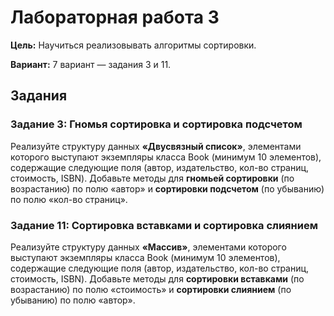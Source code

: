 # Лабораторная работа 3

**Цель:**
Научиться реализовывать алгоритмы сортировки.

**Вариант:**
7 вариант — задания 3 и 11.

## Задания

### Задание 3: Гномья сортировка и сортировка подсчетом

Реализуйте структуру данных **«Двусвязный список»**,
элементами которого выступают экземпляры класса Book
(минимум 10 элементов), содержащие следующие поля
(автор, издательство, кол-во страниц, стоимость, ISBN).
Добавьте методы для **гномьей сортировки** (по возрастанию)
по полю «автор» и **сортировки подсчетом** (по убыванию) по
полю «кол-во страниц».


### Задание 11: Сортировка вставками и сортировка слиянием

Реализуйте структуру данных **«Массив»**, элементами
которого выступают экземпляры класса Book (минимум 10
элементов), содержащие следующие поля (автор,
издательство, кол-во страниц, стоимость, ISBN). Добавьте
методы для **сортировки вставками** (по возрастанию) по
полю «стоимость» и **сортировки слиянием** (по убыванию)
по полю «автор».
